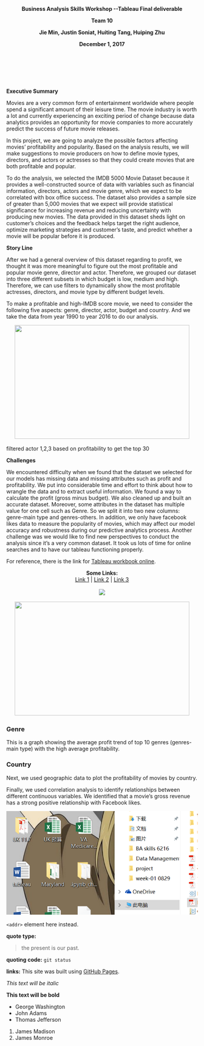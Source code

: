 <p align="center">
  <b> </b><br>
<p align="center">
  <b>  </b><br>
<p align="center">
  <b>  </b><br>
<p align="center">
  <b>Business Analysis Skills Workshop  --Tableau Final deliverable</b><br>
<p align="center">
  <b>Team 10</b><br>
<p align="center">
  <b>Jie Min, Justin Soniat, Huiting Tang, Huiping Zhu</b><br>
<p align="center">
  <b>December 1, 2017 </b><br>
<p align="center">
  <b> </b><br>
<p align="center">
  <b>  </b><br>
<p align="center">
  <b>  </b><br>

**Executive Summary**

Movies are a very common form of entertainment worldwide where people spend a significant amount of their leisure time. The movie industry is worth a lot and currently experiencing an exciting period of change because data analytics provides an opportunity for movie companies to more accurately predict the success of future movie releases. 

In this project, we are going to analyze the possible factors affecting movies’ profitability and popularity. Based on the analysis results, we will make suggestions to movie producers on how to define movie types, directors, and actors or actresses so that they could create movies that are both profitable and popular.

To do the analysis, we selected the IMDB 5000 Movie Dataset because it provides a well-constructed source of data with variables such as financial information, directors, actors and movie genre, which we expect to be correlated with box office success. The dataset also provides a sample size of greater than 5,000 movies that we expect will provide statistical significance for increasing revenue and reducing uncertainty with producing new movies. The data provided in this dataset sheds light on customer’s choices and the feedback helps target the right audience, optimize marketing strategies and customer’s taste, and predict whether a movie will be popular before it is produced.

**Story Line**




After we had a general overview of this dataset regarding to profit, we thought it was more meaningful to figure out the most profitable and popular movie genre, director and actor. Therefore, we grouped our dataset into three different subsets in which budget is low, medium and high. Therefore, we can use filters to dynamically show the most profitable actresses, directors, and movie type by different budget levels.

To make a profitable and high-IMDB score movie, we need to consider the following five aspects: genre, director, actor, budget and country. And we take the data from year 1990 to year 2016 to do our analysis.



<p align="center">
  <img width="460" height="300" src="http://www.fillmurray.com/460/300">
</p>



filtered actor 1,2,3 based on profitability to get the top 30

**Challenges**

We encountered difficulty when we found that the dataset we selected for our models has missing data and missing attributes such as profit and profitability. We put into considerable time and effort to think about how to wrangle the data and to extract useful information. We found a way to calculate the profit (gross minus budget). We also cleaned  up and built an accurate dataset. Moreover, some attributes in the dataset has multiple value for one cell such as Genre. So we split it into two new columns: genre-main type and genres-others.  In addition, we only have facebook likes data to measure the popularity of movies, which may affect our model accuracy and robustness during our predictive analytics process. Another challenge was we would like to find new perspectives to conduct the analysis since it’s a very common dataset. It took us lots of time for online searches and to have our tableau functioning properly.

For reference, there is the link for [Tableau workbook online](https://us-east-1.online.tableau.com/#/site/huiping/workbooks/189842/views).


<p align="center">
  <b>Some Links:</b><br>
  <a href="#">Link 1</a> |
  <a href="#">Link 2</a> |
  <a href="#">Link 3</a>
  <br><br>
  <img src="http://s.4cdn.org/image/title/105.gif">
</p>



<p align="center">
  <img width="460" height="300" src="http://www.fillmurray.com/460/300">
</p>




### Genre
This is a graph showing the average profit trend of top 10 genres (genres-main type) with the high average profitability. 
### Country
Next, we used geographic data to plot the profitability of movies by country.




Finally, we used correlation analysis to identify relationships between different continuous variables. We identified that a movie’s gross revenue has a strong positive relationship with Facebook likes.



![Alt Text](https://github.com/HuipingZhu/Tableau-Final-Project/blob/master/screenshot.png)

`<addr>` element here instead.

**quote type:**
> the present is our past.

**quoting code:**
`git status`

**links:**
This site was built using [GitHub Pages](https://pages.github.com/).

*This text will be italic*

**This text will be bold**


- George Washington
- John Adams
- Thomas Jefferson


1. James Madison
2. James Monroe

